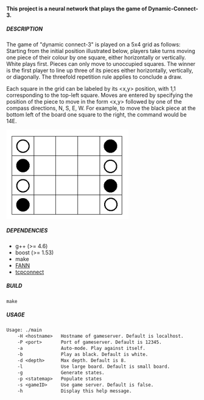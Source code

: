 #### This project is a neural network that plays the game of Dynamic-Connect-3. 

##### DESCRIPTION
The game of "dynamic connect-3" is played on a 5x4 grid as follows: Starting from the initial position illustrated below, players take turns moving one piece of their colour by one square, either horizontally or vertically. White plays first. Pieces can only move to unoccupied squares. The winner is the first player to line up three of its pieces either horizontally, vertically, or diagonally. The threefold repetition rule applies to conclude a draw. 

Each square in the grid can be labeled by its <x,y> position, with 1,1 corresponding to the top-left square. Moves are entered by specifying the position of the piece to move in the form <x,y> followed by one of the compass directions, N, S, E, W. For example, to move the black piece at the bottom left of the board one square to the right, the command would be 14E.

![Image of starting position](board.gif)

##### DEPENDENCIES
* g++ (>= 4.6)
* boost (>= 1.53)
* make
* [FANN](http://leenissen.dk/fann/wp/)
* [tcpconnect](https://github.com/vichargrave/tcpsockets)

##### BUILD
```
make
```

##### USAGE
```
Usage: ./main
	-H <hostname>   Hostname of gameserver. Default is localhost.
	-P <port>       Port of gameserver. Default is 12345.
	-a              Auto-mode. Play against itself.
	-b              Play as black. Default is white.
	-d <depth>      Max depth. Default is 8.
	-l              Use large board. Default is small board.
	-g              Generate states.
	-p <statemap>   Populate states
	-s <gameID>     Use game server. Default is false.
	-h              Display this help message.
```
